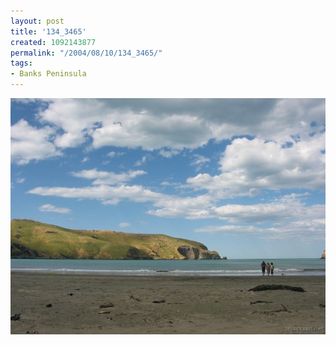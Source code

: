 ```yaml
---
layout: post
title: '134_3465'
created: 1092143877
permalink: "/2004/08/10/134_3465/"
tags:
- Banks Peninsula
---
```


<img src="/image/images/134_3465-1203.jpg"/>

